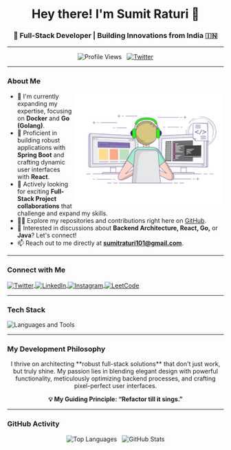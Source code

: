 <h1 align="center">Hey there! I'm Sumit Raturi 👋</h1>
<h3 align="center">🚀 Full-Stack Developer | Building Innovations from India 🇮🇳</h3>

---

<p align="center">
  <img src="https://komarev.com/ghpvc/?username=samOhawk1&label=Profile%20views&color=blue&style=flat-square" alt="Profile Views" />
  &nbsp;
  <a href="https://x.com/Sumit_0_hawk" target="_blank">
    <img src="https://img.shields.io/badge/Follow%20me%20on%20Twitter-1DA1F2?style=flat-square&logo=twitter&logoColor=white" alt="Twitter" />
  </a>
</p>

---

### About Me
<img align="right" alt="Developer Illustration" width="350" src="https://raw.githubusercontent.com/devSouvik/devSouvik/master/gif3.gif">

- 🌱 I'm currently expanding my expertise, focusing on **Docker** and **Go (Golang)**.
- 💪 Proficient in building robust applications with **Spring Boot** and crafting dynamic user interfaces with **React**.
- 🤝 Actively looking for exciting **Full-Stack Project collaborations** that challenge and expand my skills.
- 👨‍💻 Explore my repositories and contributions right here on [GitHub](https://github.com/samOhawk1).
- 💬 Interested in discussions about **Backend Architecture, React, Go,** or **Java**? Let's connect!
- 📫 Reach out to me directly at **sumitraturi101@gmail.com**.

---

### Connect with Me

<p align="left">
  <a href="https://x.com/Sumit_0_hawk" target="_blank">
    <img align="center" src="https://skillicons.dev/icons?i=twitter" alt="Twitter" height="40" width="40" />
  </a>
  <a href="https://linkedin.com/in/sumit-raturi-85a284250/" target="_blank">
    <img align="center" src="https://skillicons.dev/icons?i=linkedin" alt="LinkedIn" height="40" width="40" />
  </a>
  <a href="https://instagram.com/iamsumitraturi/" target="_blank">
    <img align="center" src="https://skillicons.dev/icons?i=instagram" alt="Instagram" height="40" width="40" />
  </a>
  <a href="https://www.leetcode.com/u/THEDARKLORDLOVESAPPLES/" target="_blank">
    <img align="center" src="https://skillicons.dev/icons?i=leetcode" alt="LeetCode" height="40" width="40" />
  </a>
</p>

---

### Tech Stack

<p align="left">
  <img src="https://skillicons.dev/icons?i=java,javascript,go,python,react,spring,docker,html,css,git" alt="Languages and Tools" />
</p>

---

### My Development Philosophy

<p align="center">
  I thrive on architecting **robust full-stack solutions** that don't just work, but truly shine. My passion lies in blending elegant design with powerful functionality, meticulously optimizing backend processes, and crafting pixel-perfect user interfaces. 
</p>

<p align="center">
  <strong>💡 My Guiding Principle: “Refactor till it sings.”</strong>
</p>

---

### GitHub Activity

<p align="center">
  <img src="https://github-readme-stats.vercel.app/api/top-langs?username=samOhawk1&show_icons=true&locale=en&layout=compact&theme=dark" alt="Top Languages" />
  &nbsp;
  <img src="https://github-readme-stats.vercel.app/api?username=samOhawk1&show_icons=true&locale=en&theme=dark" alt="GitHub Stats" />
</p>
